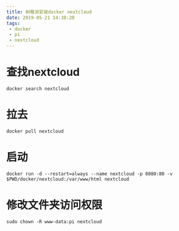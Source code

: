 ```yaml
---
title: 树莓派安装docker nextcloud
date: 2019-05-21 14:38:20
tags:
 - docker
 - pi
 - nextcloud
---
```


# 查找nextcloud

```
docker search nextcloud
```

# 拉去

```
docker pull nextcloud
```

# 启动

```
docker run -d --restart=always --name nextcloud -p 8080:80 -v $PWD/docker/nextcloud:/var/www/html nextcloud
```

# 修改文件夹访问权限

```
sudo chown -R www-data:pi nextcloud
```

